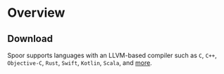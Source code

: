 # Overview

## Download

Spoor supports languages with an LLVM-based compiler such as `C`, `C++`,
`Objective-C`, `Rust`, `Swift`, `Kotlin`, `Scala`, and [more][llvm-languages].

[llvm-languages]: https://en.wikipedia.org/wiki/LLVM
